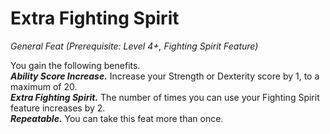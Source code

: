 # Extra Fighting Spirit
*General Feat (Prerequisite: Level 4+, Fighting Spirit Feature)*

You gain the following benefits.  
***Ability Score Increase.*** Increase your Strength or Dexterity score by 1, to a maximum of 20.  
***Extra Fighting Spirit.*** The number of times you can use your Fighting Spirit feature increases by 2.  
***Repeatable.*** You can take this feat more than once.